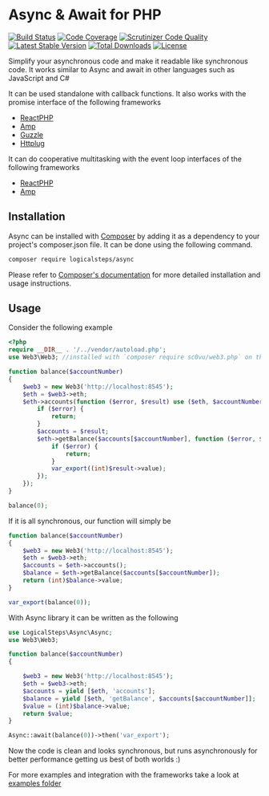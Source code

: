 # Async & Await for PHP

[![Build Status](https://travis-ci.org/logicalsteps/async.svg?branch=master)](https://travis-ci.org/logicalsteps/async)
[![Code Coverage](https://scrutinizer-ci.com/g/logicalsteps/async/badges/coverage.png?b=master)](https://scrutinizer-ci.com/g/logicalsteps/async/?branch=master)
[![Scrutinizer Code Quality](https://scrutinizer-ci.com/g/logicalsteps/async/badges/quality-score.png?b=master)](https://scrutinizer-ci.com/g/logicalsteps/async/?branch=master)
[![Latest Stable Version](https://poser.pugx.org/logicalsteps/async/v/stable.svg)](https://packagist.org/packages/logicalsteps/async)
[![Total Downloads](https://poser.pugx.org/logicalsteps/async/downloads.svg)](https://packagist.org/packages/logicalsteps/async)
[![License](https://poser.pugx.org/logicalsteps/async/license.svg)](https://packagist.org/packages/logicalsteps/async)

Simplify your asynchronous code and make it readable like synchronous code. It works similar to Async and await in other 
languages such as JavaScript and C#

It can be used standalone with callback functions. It also works with the promise interface of the following frameworks
 - [ReactPHP](https://github.com/reactphp/promise)
 - [Amp](https://amphp.org/amp/promises/)
 - [Guzzle](https://github.com/guzzle/promises)
 - [Httplug](https://github.com/php-http/promise)
 

It can do cooperative multitasking with the event loop interfaces of the following frameworks
 - [ReactPHP](https://github.com/reactphp/event-loop)
 - [Amp](https://amphp.org/amp/event-loop/)

## Installation

Async can be installed with [Composer](http://getcomposer.org)
by adding it as a dependency to your project's composer.json file. It can be done using the following command.

```bash
composer require logicalsteps/async
```

Please refer to [Composer's documentation](https://github.com/composer/composer/blob/master/doc/00-intro.md#introduction)
for more detailed installation and usage instructions.

## Usage

Consider the following example
 
```php
<?php
require __DIR__ . '/../vendor/autoload.php';
use Web3\Web3; //installed with `composer require sc0vu/web3.php` on the commandline

function balance($accountNumber)
{
    $web3 = new Web3('http://localhost:8545');
    $eth = $web3->eth;
    $eth->accounts(function ($error, $result) use ($eth, $accountNumber) {
        if ($error) {
            return;
        }
        $accounts = $result;
        $eth->getBalance($accounts[$accountNumber], function ($error, $result) {
            if ($error) {
                return;
            }
            var_export((int)$result->value);
        });
    });
}

balance(0);
```

If it is all synchronous, our function will simply be

```php
function balance($accountNumber)
{
    $web3 = new Web3('http://localhost:8545');
    $eth = $web3->eth;
    $accounts = $eth->accounts();
    $balance = $eth->getBalance($accounts[$accountNumber]);
    return (int)$balance->value;
}

var_export(balance(0));

```

With Async library it can be written as the following

```php
use LogicalSteps\Async\Async;
use Web3\Web3;

function balance($accountNumber)
{

    $web3 = new Web3('http://localhost:8545');
    $eth = $web3->eth;
    $accounts = yield [$eth, 'accounts'];
    $balance = yield [$eth, 'getBalance', $accounts[$accountNumber]];
    $value = (int)$balance->value;
    return $value;
}

Async::await(balance(0))->then('var_export');
```

Now the code is clean and looks synchronous, but runs asynchronously for better performance getting us 
best of both worlds :) 

For more examples and integration with the frameworks take a look at [examples folder](examples)